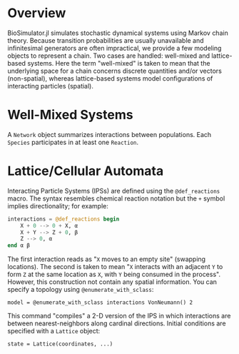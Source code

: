 # Overview

BioSimulator.jl simulates stochastic dynamical systems using Markov chain theory.
Because transition probabilities are usually unavailable and infinitesimal generators are often impractical, we provide a few modeling objects to represent a chain.
Two cases are handled: well-mixed and lattice-based systems.
Here the term "well-mixed" is taken to mean that the underlying space for a chain concerns discrete quantities and/or vectors (non-spatial), whereas lattice-based systems model configurations of interacting particles (spatial).

# Well-Mixed Systems

A `Network` object summarizes interactions between populations.
Each `Species` participates in at least one `Reaction`.

# Lattice/Cellular Automata

Interacting Particle Systems (IPSs) are defined using the `@def_reactions` macro.
The syntax resembles chemical reaction notation but the `+` symbol implies directionality; for example:

```julia
interactions = @def_reactions begin
    X + 0 --> 0 + X, α
    X + Y --> Z + 0, β
    Z --> 0, α
end α β
```

The first interaction reads as "`X` moves to an empty site" (swapping locations).
The second is taken to mean "`X` interacts with an adjacent `Y` to form `Z` at the same location as `X`, with `Y` being consumed in the process".
However, this construction not contain any spatial information.
You can specify a topology using `@enumerate_with_sclass`:

```
model = @enumerate_with_sclass interactions VonNeumann() 2
```

This command "compiles" a 2-D version of the IPS in which interactions are between nearest-neighbors along cardinal directions.
Initial conditions are specified with a `Lattice` object:

```
state = Lattice(coordinates, ...)
```

